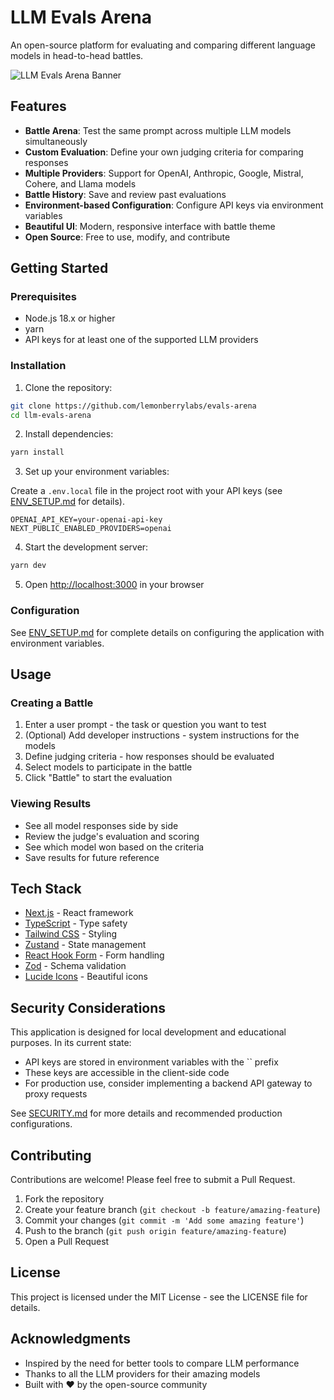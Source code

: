 # LLM Evals Arena

An open-source platform for evaluating and comparing different language models in head-to-head battles.

![LLM Evals Arena Banner](https://via.placeholder.com/1200x300/FFB400/FFFFFF?text=LLM+Evals+Arena)

## Features

- **Battle Arena**: Test the same prompt across multiple LLM models simultaneously
- **Custom Evaluation**: Define your own judging criteria for comparing responses
- **Multiple Providers**: Support for OpenAI, Anthropic, Google, Mistral, Cohere, and Llama models
- **Battle History**: Save and review past evaluations
- **Environment-based Configuration**: Configure API keys via environment variables
- **Beautiful UI**: Modern, responsive interface with battle theme
- **Open Source**: Free to use, modify, and contribute

## Getting Started

### Prerequisites

- Node.js 18.x or higher
- yarn
- API keys for at least one of the supported LLM providers

### Installation

1. Clone the repository:

```bash
git clone https://github.com/lemonberrylabs/evals-arena
cd llm-evals-arena
```

2. Install dependencies:

```bash
yarn install
```

3. Set up your environment variables:

Create a `.env.local` file in the project root with your API keys (see [ENV_SETUP.md](ENV_SETUP.md) for details).

```
OPENAI_API_KEY=your-openai-api-key
NEXT_PUBLIC_ENABLED_PROVIDERS=openai
```

4. Start the development server:

```bash
yarn dev
```

5. Open [http://localhost:3000](http://localhost:3000) in your browser

### Configuration

See [ENV_SETUP.md](ENV_SETUP.md) for complete details on configuring the application with environment variables.

## Usage

### Creating a Battle

1. Enter a user prompt - the task or question you want to test
2. (Optional) Add developer instructions - system instructions for the models
3. Define judging criteria - how responses should be evaluated
4. Select models to participate in the battle
5. Click "Battle" to start the evaluation

### Viewing Results

- See all model responses side by side
- Review the judge's evaluation and scoring
- See which model won based on the criteria
- Save results for future reference

## Tech Stack

- [Next.js](https://nextjs.org/) - React framework
- [TypeScript](https://www.typescriptlang.org/) - Type safety
- [Tailwind CSS](https://tailwindcss.com/) - Styling
- [Zustand](https://github.com/pmndrs/zustand) - State management
- [React Hook Form](https://react-hook-form.com/) - Form handling
- [Zod](https://github.com/colinhacks/zod) - Schema validation
- [Lucide Icons](https://lucide.dev/) - Beautiful icons

## Security Considerations

This application is designed for local development and educational purposes. In its current state:

- API keys are stored in environment variables with the `` prefix
- These keys are accessible in the client-side code
- For production use, consider implementing a backend API gateway to proxy requests

See [SECURITY.md](SECURITY.md) for more details and recommended production configurations.

## Contributing

Contributions are welcome! Please feel free to submit a Pull Request.

1. Fork the repository
2. Create your feature branch (`git checkout -b feature/amazing-feature`)
3. Commit your changes (`git commit -m 'Add some amazing feature'`)
4. Push to the branch (`git push origin feature/amazing-feature`)
5. Open a Pull Request

## License

This project is licensed under the MIT License - see the LICENSE file for details.

## Acknowledgments

- Inspired by the need for better tools to compare LLM performance
- Thanks to all the LLM providers for their amazing models
- Built with ❤️ by the open-source community
